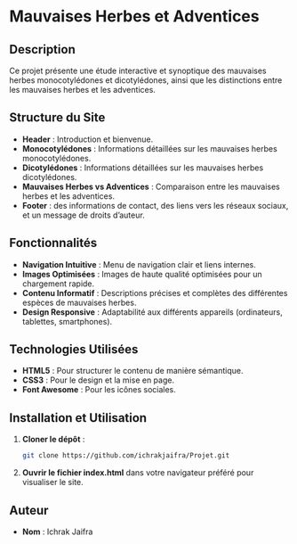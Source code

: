 # Mauvaises Herbes et Adventices

## Description
Ce projet présente une étude interactive et synoptique des mauvaises herbes monocotylédones et dicotylédones, ainsi que les distinctions entre les mauvaises herbes et les adventices.

## Structure du Site
- **Header** : Introduction et bienvenue.
- **Monocotylédones** : Informations détaillées sur les mauvaises herbes monocotylédones.
- **Dicotylédones** : Informations détaillées sur les mauvaises herbes dicotylédones.
- **Mauvaises Herbes vs Adventices** : Comparaison entre les mauvaises herbes et les adventices.
- **Footer** : des informations de contact, des liens vers les réseaux sociaux, et un message de droits d’auteur.

## Fonctionnalités
- **Navigation Intuitive** : Menu de navigation clair et liens internes.
- **Images Optimisées** : Images de haute qualité optimisées pour un chargement rapide.
- **Contenu Informatif** : Descriptions précises et complètes des différentes espèces de mauvaises herbes.
- **Design Responsive** : Adaptabilité aux différents appareils (ordinateurs, tablettes, smartphones).

## Technologies Utilisées
- **HTML5** : Pour structurer le contenu de manière sémantique.
- **CSS3** : Pour le design et la mise en page.
- **Font Awesome** : Pour les icônes sociales.

## Installation et Utilisation
1. **Cloner le dépôt** :
    ```bash
    git clone https://github.com/ichrakjaifra/Projet.git
    ```
2. **Ouvrir le fichier index.html** dans votre navigateur préféré pour visualiser le site.

## Auteur
- **Nom** : Ichrak Jaifra


